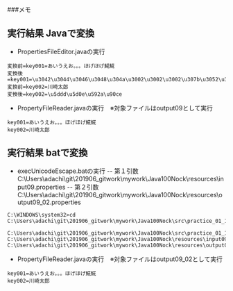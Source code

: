 ###メモ
## 実行結果 Javaで変換

-  PropertiesFileEditor.javaの実行

```
変換前=key001=あいうえお。。。ほげほげ𩸽𩸽
変換後=key001=\u3042\u3044\u3046\u3048\u304a\u3002\u3002\u3002\u307b\u3052\u307b\u3052\ud867\ude3d\ud867\ude3d
変換前=key002=川崎太郎
変換後=key002=\u5ddd\u5d0e\u592a\u90ce
```

-  PropertyFileReader.javaの実行　※対象ファイルはoutput09として実行

```
key001=あいうえお。。。ほげほげ𩸽𩸽
key002=川崎太郎
```
## 実行結果 batで変換

-  execUnicodeEscape.batの実行
-- 第１引数 C:\Users\adachi\git\201906_gitwork\mywork\Java100Nock\resources\input09.properties
-- 第２引数 C:\Users\adachi\git\201906_gitwork\mywork\Java100Nock\resources\output09_02.properties

```
C:\WINDOWS\system32>cd C:\Users\adachi\git\201906_gitwork\mywork\Java100Nock\src\practice_01_10\p09\

C:\Users\adachi\git\201906_gitwork\mywork\Java100Nock\src\practice_01_10\p09>execUnicodeEscape.bat C:\Users\adachi\git\201906_gitwork\mywork\Java100Nock\resources\input09.properties C:\Users\adachi\git\201906_gitwork\mywork\Java100Nock\resources\output09_02.properties
```

-  PropertyFileReader.javaの実行　※対象ファイルはoutput09_02として実行

```
key001=あいうえお。。。ほげほげ𩸽𩸽
key002=川崎太郎
```